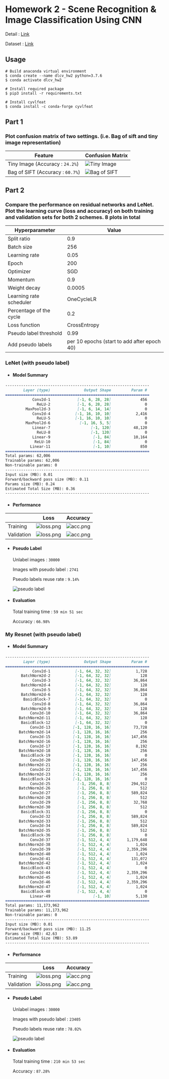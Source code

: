 # Homework 2 - Scene Recognition & Image Classification Using CNN
Detail : [Link](hw2.pdf)

Dataset : [Link](https://drive.google.com/u/1/uc?id=1Uq1_00JtfZ8ETueo8RjPvL6ANhIc1qvD&export=download)

## Usage
```shell
# Build anaconda virtual environment
$ conda create --name dlcv_hw2 python=3.7.6
$ conda activate dlcv_hw2

# Install required package
$ pip3 install -r requirements.txt

# Install cyvlfeat
$ conda install -c conda-forge cyvlfeat
```

## Part 1
### Plot confusion matrix of two settings. (i.e. Bag of sift and tiny image representation)
|Feature|Confusion Matrix|
|-|-|
|Tiny Image (Accuracy : `24.2%`)|![Tiny Image](./part1/tiny_image.png)|
|Bag of SIFT (Accuracy : `60.7%`)|![Bag of SIFT](./part1/bag_of_sift.png)|

## Part 2
### Compare the performance on residual networks and LeNet. Plot the learning curve (loss and accuracy) on both training and validation sets for both 2 schemes. 8 plots in total

|Hyperparameter|Value|
|-|-|
|Split ratio|0.9|
|Batch size|256|
|Learning rate|0.05|
|Epoch|200|
|Optimizer|SGD|
|Momentum|0.9|
|Weight decay|0.0005|
|Learning rate scheduler|OneCycleLR|
|Percentage of the cycle|0.2|
|Loss function|CrossEntropy|
|Pseudo label threshold|0.99|
|Add pseudo labels|per 10 epochs (start to add after epoch 40)|

### LeNet (with pseudo label)
* #### Model Summary
```markdown
----------------------------------------------------------------
        Layer (type)               Output Shape         Param #
================================================================
            Conv2d-1            [-1, 6, 28, 28]             456
              ReLU-2            [-1, 6, 28, 28]               0
         MaxPool2d-3            [-1, 6, 14, 14]               0
            Conv2d-4           [-1, 16, 10, 10]           2,416
              ReLU-5           [-1, 16, 10, 10]               0
         MaxPool2d-6             [-1, 16, 5, 5]               0
            Linear-7                  [-1, 120]          48,120
              ReLU-8                  [-1, 120]               0
            Linear-9                   [-1, 84]          10,164
             ReLU-10                   [-1, 84]               0
           Linear-11                   [-1, 10]             850
================================================================
Total params: 62,006
Trainable params: 62,006
Non-trainable params: 0
----------------------------------------------------------------
Input size (MB): 0.01
Forward/backward pass size (MB): 0.11
Params size (MB): 0.24
Estimated Total Size (MB): 0.36
----------------------------------------------------------------
```

* #### Performance
||Loss|Accuracy|
|-|-|-|
|Training|![loss.png](./part2/save_dir/LeNet/train/loss.png)|![acc.png](./part2/save_dir/LeNet/train/acc.png)|
|Validation|![loss.png](./part2/save_dir/LeNet/valid/loss.png)|![acc.png](./part2/save_dir/LeNet/valid/acc.png)

* #### Pseudo Label
    Unlabel images : `30000`

    Images with pseudo label : `2741`


    Pseudo labels reuse rate : `9.14%`

    ![pseudo label](./part2/save_dir/LeNet/pseudo_label.png)

* #### Evaluation
    Total training time : `59 min 51 sec` 

    Accuracy : `66.98%`


### My Resnet (with pseudo label)
* #### Model Summary
```markdown
----------------------------------------------------------------
        Layer (type)               Output Shape         Param #
================================================================
            Conv2d-1           [-1, 64, 32, 32]           1,728
       BatchNorm2d-2           [-1, 64, 32, 32]             128
            Conv2d-3           [-1, 64, 32, 32]          36,864
       BatchNorm2d-4           [-1, 64, 32, 32]             128
            Conv2d-5           [-1, 64, 32, 32]          36,864
       BatchNorm2d-6           [-1, 64, 32, 32]             128
        BasicBlock-7           [-1, 64, 32, 32]               0
            Conv2d-8           [-1, 64, 32, 32]          36,864
       BatchNorm2d-9           [-1, 64, 32, 32]             128
           Conv2d-10           [-1, 64, 32, 32]          36,864
      BatchNorm2d-11           [-1, 64, 32, 32]             128
       BasicBlock-12           [-1, 64, 32, 32]               0
           Conv2d-13          [-1, 128, 16, 16]          73,728
      BatchNorm2d-14          [-1, 128, 16, 16]             256
           Conv2d-15          [-1, 128, 16, 16]         147,456
      BatchNorm2d-16          [-1, 128, 16, 16]             256
           Conv2d-17          [-1, 128, 16, 16]           8,192
      BatchNorm2d-18          [-1, 128, 16, 16]             256
       BasicBlock-19          [-1, 128, 16, 16]               0
           Conv2d-20          [-1, 128, 16, 16]         147,456
      BatchNorm2d-21          [-1, 128, 16, 16]             256
           Conv2d-22          [-1, 128, 16, 16]         147,456
      BatchNorm2d-23          [-1, 128, 16, 16]             256
       BasicBlock-24          [-1, 128, 16, 16]               0
           Conv2d-25            [-1, 256, 8, 8]         294,912
      BatchNorm2d-26            [-1, 256, 8, 8]             512
           Conv2d-27            [-1, 256, 8, 8]         589,824
      BatchNorm2d-28            [-1, 256, 8, 8]             512
           Conv2d-29            [-1, 256, 8, 8]          32,768
      BatchNorm2d-30            [-1, 256, 8, 8]             512
       BasicBlock-31            [-1, 256, 8, 8]               0
           Conv2d-32            [-1, 256, 8, 8]         589,824
      BatchNorm2d-33            [-1, 256, 8, 8]             512
           Conv2d-34            [-1, 256, 8, 8]         589,824
      BatchNorm2d-35            [-1, 256, 8, 8]             512
       BasicBlock-36            [-1, 256, 8, 8]               0
           Conv2d-37            [-1, 512, 4, 4]       1,179,648
      BatchNorm2d-38            [-1, 512, 4, 4]           1,024
           Conv2d-39            [-1, 512, 4, 4]       2,359,296
      BatchNorm2d-40            [-1, 512, 4, 4]           1,024
           Conv2d-41            [-1, 512, 4, 4]         131,072
      BatchNorm2d-42            [-1, 512, 4, 4]           1,024
       BasicBlock-43            [-1, 512, 4, 4]               0
           Conv2d-44            [-1, 512, 4, 4]       2,359,296
      BatchNorm2d-45            [-1, 512, 4, 4]           1,024
           Conv2d-46            [-1, 512, 4, 4]       2,359,296
      BatchNorm2d-47            [-1, 512, 4, 4]           1,024
       BasicBlock-48            [-1, 512, 4, 4]               0
           Linear-49                   [-1, 10]           5,130
================================================================
Total params: 11,173,962
Trainable params: 11,173,962
Non-trainable params: 0
----------------------------------------------------------------
Input size (MB): 0.01
Forward/backward pass size (MB): 11.25
Params size (MB): 42.63
Estimated Total Size (MB): 53.89
----------------------------------------------------------------
```

* #### Performance
||Loss|Accuracy|
|-|-|-|
|Training|![loss.png](./part2/save_dir/myResnet/train/loss.png)|![acc.png](./part2/save_dir/myResnet/train/acc.png)|
|Validation|![loss.png](./part2/save_dir/myResnet/valid/loss.png)|![acc.png](./part2/save_dir/myResnet/valid/acc.png)

* #### Pseudo Label
    Unlabel images : `30000`

    Images with pseudo label : `23405`

    Pseudo labels reuse rate : `78.02%`

    ![pseudo label](./part2/save_dir/myResnet/pseudo_label.png)

* #### Evaluation
    Total training time : `210 min 53 sec` 

    Accuracy : `87.28%`
